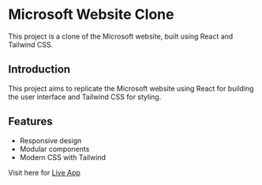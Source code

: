 # Microsoft Website Clone

This project is a clone of the Microsoft website, built using React and Tailwind CSS.

## Introduction
This project aims to replicate the Microsoft website using React for building the user interface and Tailwind CSS for styling.

## Features
- Responsive design
- Modular components
- Modern CSS with Tailwind

Visit here for [Live App](https://msclone-hv.netlify.app/)
